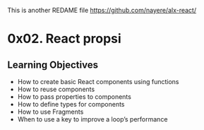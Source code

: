 This is another REDAME file https://github.com/nayere/alx-react/
# 0x02. React propsi
## Learning Objectives

- How to create basic React components using functions
- How to reuse components
- How to pass properties to components
- How to define types for components
- How to use Fragments
- When to use a key to improve a loop’s performance



